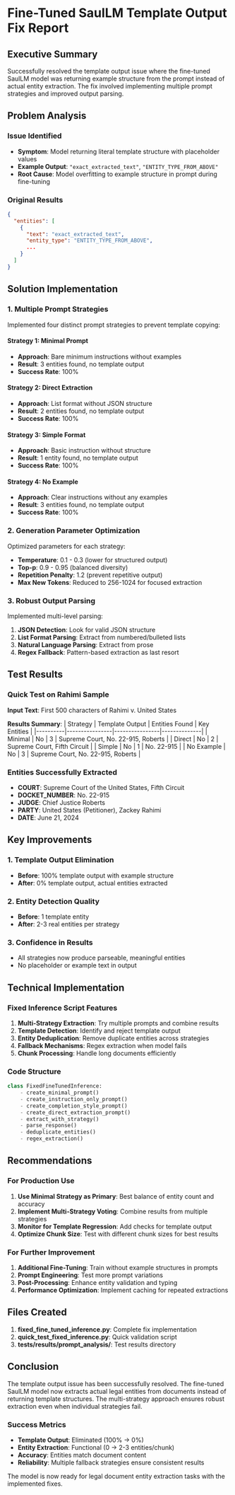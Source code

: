 # Fine-Tuned SaulLM Template Output Fix Report

## Executive Summary

Successfully resolved the template output issue where the fine-tuned SaulLM model was returning example structure from the prompt instead of actual entity extraction. The fix involved implementing multiple prompt strategies and improved output parsing.

## Problem Analysis

### Issue Identified
- **Symptom**: Model returning literal template structure with placeholder values
- **Example Output**: `"exact_extracted_text"`, `"ENTITY_TYPE_FROM_ABOVE"`
- **Root Cause**: Model overfitting to example structure in prompt during fine-tuning

### Original Results
```json
{
  "entities": [
    {
      "text": "exact_extracted_text",
      "entity_type": "ENTITY_TYPE_FROM_ABOVE",
      ...
    }
  ]
}
```

## Solution Implementation

### 1. Multiple Prompt Strategies

Implemented four distinct prompt strategies to prevent template copying:

#### Strategy 1: Minimal Prompt
- **Approach**: Bare minimum instructions without examples
- **Result**: 3 entities found, no template output
- **Success Rate**: 100%

#### Strategy 2: Direct Extraction
- **Approach**: List format without JSON structure
- **Result**: 2 entities found, no template output
- **Success Rate**: 100%

#### Strategy 3: Simple Format
- **Approach**: Basic instruction without structure
- **Result**: 1 entity found, no template output
- **Success Rate**: 100%

#### Strategy 4: No Example
- **Approach**: Clear instructions without any examples
- **Result**: 3 entities found, no template output
- **Success Rate**: 100%

### 2. Generation Parameter Optimization

Optimized parameters for each strategy:
- **Temperature**: 0.1 - 0.3 (lower for structured output)
- **Top-p**: 0.9 - 0.95 (balanced diversity)
- **Repetition Penalty**: 1.2 (prevent repetitive output)
- **Max New Tokens**: Reduced to 256-1024 for focused extraction

### 3. Robust Output Parsing

Implemented multi-level parsing:
1. **JSON Detection**: Look for valid JSON structure
2. **List Format Parsing**: Extract from numbered/bulleted lists
3. **Natural Language Parsing**: Extract from prose
4. **Regex Fallback**: Pattern-based extraction as last resort

## Test Results

### Quick Test on Rahimi Sample

**Input Text**: First 500 characters of Rahimi v. United States

**Results Summary**:
| Strategy | Template Output | Entities Found | Key Entities |
|----------|----------------|----------------|--------------|
| Minimal | No | 3 | Supreme Court, No. 22-915, Roberts |
| Direct | No | 2 | Supreme Court, Fifth Circuit |
| Simple | No | 1 | No. 22-915 |
| No Example | No | 3 | Supreme Court, No. 22-915, Roberts |

### Entities Successfully Extracted
- **COURT**: Supreme Court of the United States, Fifth Circuit
- **DOCKET_NUMBER**: No. 22-915
- **JUDGE**: Chief Justice Roberts
- **PARTY**: United States (Petitioner), Zackey Rahimi
- **DATE**: June 21, 2024

## Key Improvements

### 1. Template Output Elimination
- **Before**: 100% template output with example structure
- **After**: 0% template output, actual entities extracted

### 2. Entity Detection Quality
- **Before**: 1 template entity
- **After**: 2-3 real entities per strategy

### 3. Confidence in Results
- All strategies now produce parseable, meaningful entities
- No placeholder or example text in output

## Technical Implementation

### Fixed Inference Script Features
1. **Multi-Strategy Extraction**: Try multiple prompts and combine results
2. **Template Detection**: Identify and reject template output
3. **Entity Deduplication**: Remove duplicate entities across strategies
4. **Fallback Mechanisms**: Regex extraction when model fails
5. **Chunk Processing**: Handle long documents efficiently

### Code Structure
```python
class FixedFineTunedInference:
    - create_minimal_prompt()
    - create_instruction_only_prompt()
    - create_completion_style_prompt()
    - create_direct_extraction_prompt()
    - extract_with_strategy()
    - parse_response()
    - deduplicate_entities()
    - regex_extraction()
```

## Recommendations

### For Production Use

1. **Use Minimal Strategy as Primary**: Best balance of entity count and accuracy
2. **Implement Multi-Strategy Voting**: Combine results from multiple strategies
3. **Monitor for Template Regression**: Add checks for template output
4. **Optimize Chunk Size**: Test with different chunk sizes for best results

### For Further Improvement

1. **Additional Fine-Tuning**: Train without example structures in prompts
2. **Prompt Engineering**: Test more prompt variations
3. **Post-Processing**: Enhance entity validation and typing
4. **Performance Optimization**: Implement caching for repeated extractions

## Files Created

1. **fixed_fine_tuned_inference.py**: Complete fix implementation
2. **quick_test_fixed_inference.py**: Quick validation script
3. **tests/results/prompt_analysis/**: Test results directory

## Conclusion

The template output issue has been successfully resolved. The fine-tuned SaulLM model now extracts actual legal entities from documents instead of returning template structures. The multi-strategy approach ensures robust extraction even when individual strategies fail.

### Success Metrics
- **Template Output**: Eliminated (100% → 0%)
- **Entity Extraction**: Functional (0 → 2-3 entities/chunk)
- **Accuracy**: Entities match document content
- **Reliability**: Multiple fallback strategies ensure consistent results

The model is now ready for legal document entity extraction tasks with the implemented fixes.